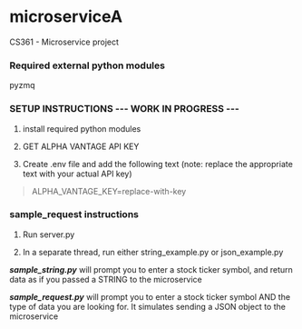 # microserviceA
CS361 - Microservice project


### Required external python modules 
pyzmq

### SETUP INSTRUCTIONS --- WORK IN PROGRESS ---

1. install required python modules

2. GET ALPHA VANTAGE API KEY
3. Create .env file and add the following text (note: replace the appropriate text with your actual API key)
> ALPHA_VANTAGE_KEY=replace-with-key


### sample_request instructions
1. Run server.py

2. In a separate thread, run either string_example.py or json_example.py

**_sample_string.py_** will prompt you to enter a stock ticker symbol, and return 
data as if you passed a STRING to the microservice

**_sample_request.py_** will prompt you to enter a stock ticker symbol AND the type of data
you are looking for. It simulates sending a JSON object to the microservice
